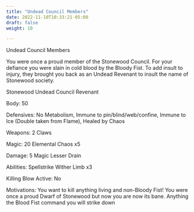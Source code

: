 ```yaml
---
title: "Undead Council Members"
date: 2022-11-10T10:33:21-05:00
draft: false
weight: 10

---
```


Undead Council Members

You were once a proud member of the Stonewood Council. For your defiance you were slain in cold blood by the Bloody Fist. To add insult to injury, they brought you back as an Undead Revenant to insult the name of Stonewood society.

Stonewood Undead Council Revenant

Body: 50

Defensives: No Metabolism, Immune to pin/blind/web/confine, Immune to Ice (Double taken from Flame), Healed by Chaos

Weapons: 2 Claws

Magic: 20 Elemental Chaos x5

Damage: 5 Magic Lesser Drain

Abilities: Spellstrike Wither Limb x3

Killing Blow Active: No

Motivations: You want to kill anything living and non-Bloody Fist! You were once a proud Dwarf of Stonewood but now you are now its bane. Anything the Blood Fist command you will strike down

